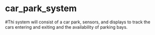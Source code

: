 # car_park_system
#Thi system will consist of a car park, sensors, and displays to track the cars entering and exiting and the availability of parking bays.
